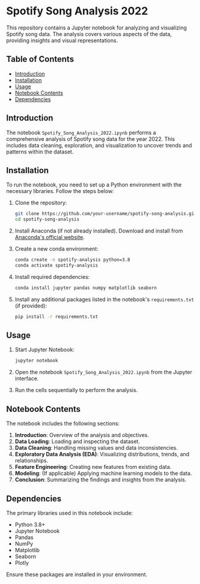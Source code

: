 # Spotify Song Analysis 2022

This repository contains a Jupyter notebook for analyzing and visualizing Spotify song data. The analysis covers various aspects of the data, providing insights and visual representations.

## Table of Contents
- [Introduction](#introduction)
- [Installation](#installation)
- [Usage](#usage)
- [Notebook Contents](#notebook-contents)
- [Dependencies](#dependencies)


## Introduction

The notebook `Spotify_Song_Analysis_2022.ipynb` performs a comprehensive analysis of Spotify song data for the year 2022. This includes data cleaning, exploration, and visualization to uncover trends and patterns within the dataset.

## Installation

To run the notebook, you need to set up a Python environment with the necessary libraries. Follow the steps below:

1. Clone the repository:
    ```sh
    git clone https://github.com/your-username/spotify-song-analysis.git
    cd spotify-song-analysis
    ```

2. Install Anaconda (if not already installed). Download and install from [Anaconda's official website](https://www.anaconda.com/products/distribution).

3. Create a new conda environment:
    ```sh
    conda create -n spotify-analysis python=3.8
    conda activate spotify-analysis
    ```

4. Install required dependencies:
    ```sh
    conda install jupyter pandas numpy matplotlib seaborn
    ```

5. Install any additional packages listed in the notebook's `requirements.txt` (if provided):
    ```sh
    pip install -r requirements.txt
    ```

## Usage

1. Start Jupyter Notebook:
    ```sh
    jupyter notebook
    ```

2. Open the notebook `Spotify_Song_Analysis_2022.ipynb` from the Jupyter interface.

3. Run the cells sequentially to perform the analysis.

## Notebook Contents

The notebook includes the following sections:
1. **Introduction**: Overview of the analysis and objectives.
2. **Data Loading**: Loading and inspecting the dataset.
3. **Data Cleaning**: Handling missing values and data inconsistencies.
4. **Exploratory Data Analysis (EDA)**: Visualizing distributions, trends, and relationships.
5. **Feature Engineering**: Creating new features from existing data.
6. **Modeling**: (If applicable) Applying machine learning models to the data.
7. **Conclusion**: Summarizing the findings and insights from the analysis.

## Dependencies

The primary libraries used in this notebook include:
- Python 3.8+
- Jupyter Notebook
- Pandas
- NumPy
- Matplotlib
- Seaborn
- Plotly

Ensure these packages are installed in your environment.
